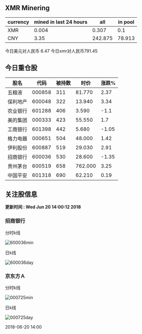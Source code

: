 ## XMR Minering

|currency|mined in last 24 hours|all|in pool|
|---|---|---|---|
|XMR|0.004|0.307|0.1|
|CNY|3.35|242.875|78.913|

今日美元对人民币 6.47	今日xmr对人民币791.45


## 今日重仓股 

|股名|代码|被持数|时价|涨跌%|
|---|---|---|---|---|
|五粮液|000858|311|81.770|2.37|
|保利地产|600048|322|13.940|3.34|
|农业银行|601288|406|3.590|-1.1|
|美的集团|000333|423|55.550|1.7|
|工商银行|601398|442|5.680|-1.05|
|格力电器|000651|504|48.000|1.42|
|伊利股份|600887|519|29.030|2.91|
|招商银行|600036|530|28.600|-1.35|
|贵州茅台|600519|658|762.000|3.25|
|中国平安|601318|690|62.210|0.19|

## 关注股信息
**更新时间 : Wed Jun 20 14:00:12 2018**
### 招商银行 
分时k线

![600036min](http://image.sinajs.cn/newchart/min/n/sh600036.gif)

日k线

![600036day](http://image.sinajs.cn/newchart/daily/n/sh600036.gif)

### 京东方Ａ 
分时k线

![000725min](http://image.sinajs.cn/newchart/min/n/sz000725.gif)

日k线

![000725day](http://image.sinajs.cn/newchart/daily/n/sz000725.gif)

2018-06-20 14:00